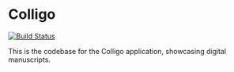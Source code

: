 # Colligo #
[![Build Status](https://travis-ci.org/sul-dlss/colligo.svg?branch=master)](https://travis-ci.org/sul-dlss/colligo)

This is the codebase for the Colligo application, showcasing digital manuscripts.
